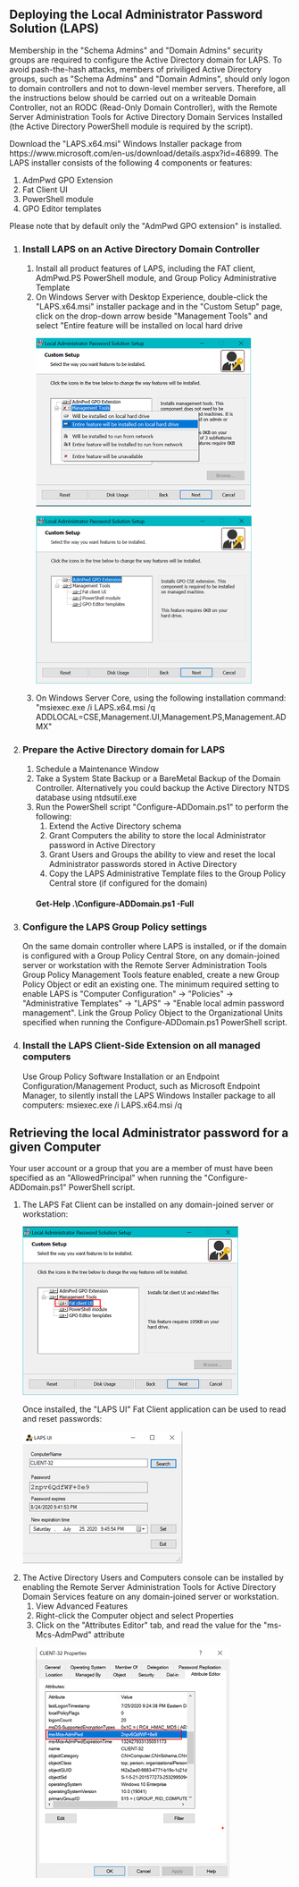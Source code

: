 <H2>Deploying the Local Administrator Password Solution (LAPS)</H2>
<p>
Membership in the "Schema Admins" and "Domain Admins" security groups are required to configure the Active Directory domain for LAPS.  To avoid pash-the-hash attacks, members of priviliged Active Directory groups, such as "Schema Admins" and "Domain Admins", should only logon to domain controllers and not to down-level member servers.  Therefore, all the instructions below should be carried out on a writeable Domain Controller, not an RODC (Read-Only Domain Controller), with the Remote Server Administration Tools for Active Directory Domain Services Installed (the Active Directory PowerShell module is required by the script).
</p>
<p>
  Download the "LAPS.x64.msi" Windows Installer package from https://www.microsoft.com/en-us/download/details.aspx?id=46899.  
  The LAPS installer consists of the following 4 components or features:
  <ol>
    <li> AdmPwd GPO Extension</li>
    <li> Fat Client UI</li>
    <li> PowerShell module</li>
    <li> GPO Editor templates</li>
  </ol>
  Please note that by default only the "AdmPwd GPO extension" is installed.
</p>
<p>
  <ol>
    <li>
      <H3>Install LAPS on an Active Directory Domain Controller</H3>
      <ol>
        <li>Install all product features of LAPS, including the FAT client, AdmPwd.PS PowerShell module, and Group Policy Administrative Template</li>
        <li>On Windows Server with Desktop Experience, double-click the "LAPS.x64.msi" installer package and in the "Custom Setup" page, click on the drop-down arrow beside "Management Tools" and select "Entire feature will be installed on local hard drive
          <p><img alt="Image" title="LAPS Product Features" src="LAPSInstallAllProductFeatures.png" /></p>
          <p><img alt="Image" title="LAPS Product Features" src="LAPSProductFeatures.png" /></p>
        </li>
        <li>On Windows Server Core, using the following installation command: "msiexec.exe /i LAPS.x64.msi /q ADDLOCAL=CSE,Management.UI,Management.PS,Management.ADMX"</li>
      </ol>
    </li>
    <li>
      <H3>Prepare the Active Directory domain for LAPS</H3>
      <ol>
        <li>Schedule a Maintenance Window</li>
        <li>Take a System State Backup or a BareMetal Backup of the Domain Controller. Alternatively you could backup the Active Directory NTDS database using ntdsutil.exe</li>
        <li>Run the PowerShell script "Configure-ADDomain.ps1" to perform the following:
        <ol>
          <li>Extend the Active Directory schema</li>
          <li>Grant Computers the ability to store the local Administrator password in Active Directory</li>
          <li>Grant Users and Groups the ability to view and reset the local Administrator passwords stored in Active Directory</li>
          <li>Copy the LAPS Administrative Template files to the Group Policy Central store (if configured for the domain)</li>
        </ol>
          <H4>Get-Help .\Configure-ADDomain.ps1 -Full</H4>
        </li>
      </ol>
    </li>
    <li><H3>Configure the LAPS Group Policy settings</H3>
      On the same domain controller where LAPS is installed, or if the domain is configured with a Group Policy Central Store, on any domain-joined server or workstation with the Remote Server Administration Tools Group Policy Management Tools feature enabled, create a new Group Policy Object or edit an existing one. The minimum required setting to enable LAPS is "Computer Configuration" -> "Policies" -> "Administrative Templates" -> "LAPS" -> "Enable local admin password management". Link the Group Policy Object to the Organizational Units specified when running the Configure-ADDomain.ps1 PowerShell script.
    </li>
    <li><H3>Install the LAPS Client-Side Extension on all managed computers</H3>
    Use Group Policy Software Installation or an Endpoint Configuration/Management Product, such as Microsoft Endpoint Manager, to silently install the LAPS Windows Installer package to all computers: msiexec.exe /i LAPS.x64.msi /q
    </li>
  </ol>
</p>
<p>
  <H2>Retrieving the local Administrator password for a given Computer</H2>
  Your user account or a group that you are a member of must have been specified as an "AllowedPrincipal" when running the "Configure-ADDomain.ps1" PowerShell script.
  <ol>
    <li>The LAPS Fat Client can be installed on any domain-joined server or workstation:
    <p><img alt="Image" title="LAPS FAT Client UI Feature" src="LAPSFatClientUIFeature.png" /></p>
    Once installed, the "LAPS UI" Fat Client application can be used to read and reset passwords:
    <p><img alt="Image" title="LAPS FAT Client" src="LAPSFatClient.png" /></p>
    </li>
    <li>The Active Directory Users and Computers console can be installed by enabling the Remote Server Administration Tools for Active Directory Domain Services feature on any domain-joined server or workstation.
    <ol>
      <li>View Advanced Features</li>
      <li>Right-click the Computer object and select Properties</li>
      <li>Click on the "Attributes Editor" tab, and read the value for the "ms-Mcs-AdmPwd" attribute
      <p><img alt="Image" title="LAPS FAT Client UI Feature" src="ADUsersComputersAttributeEditor.png" /></p>
      </li>
    </ol>
    </li>
  </ol>
</p>
